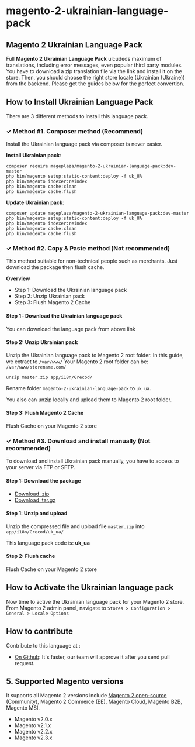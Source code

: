 # magento-2-ukrainian-language-pack

## Magento 2 Ukrainian Language Pack

Full **Magento 2 Ukrainian Language Pack** ulcudeds maximum of translations, including error messages, even popular third party modules. You have to download a zip translation file via the link and install it on the store. Then, you should choose the right store locale (Ukrainian (Ukraine)) from the backend. Please get the guides below for the perfect convertion.

## How to Install Ukrainian Language Pack

There are 3 different methods to install this language pack.

### ✓ Method #1. Composer method (Recommend)
Install the Ukrainian language pack via composer is never easier.

**Install Ukrainian pack**:

```
composer require mageplaza/magento-2-ukrainian-language-pack:dev-master
php bin/magento setup:static-content:deploy -f uk_UA
php bin/magento indexer:reindex
php bin/magento cache:clean
php bin/magento cache:flush
```

**Update  Ukrainian pack**:

```
composer update mageplaza/magento-2-ukrainian-language-pack:dev-master
php bin/magento setup:static-content:deploy -f uk_UA
php bin/magento indexer:reindex
php bin/magento cache:clean
php bin/magento cache:flush

```

### ✓ Method #2. Copy & Paste method (Not recommended)

This method suitable for non-technical people such as merchants. Just download the package then flush cache.

**Overview**

- Step 1: Download the Ukrainian language pack
- Step 2: Unzip Ukrainian pack
- Step 3: Flush Magento 2 Cache

#### Step 1 : Download the Ukrainian language pack

You can download the language pack from above link

#### Step 2: Unzip Ukrainian pack

Unzip the Ukrainian language pack to Magento 2 root folder. In this guide, we extract to `/var/www/`
Your Magento 2 root folder can be: `/var/www/storename.com/`

```
unzip master.zip app/i18n/Grecod/
```

Rename folder `magento-2-ukrainian-language-pack` to `uk_ua`.


You also can unzip locally and upload them to Magento 2 root folder.

#### Step 3: Flush Magento 2 Cache

Flush Cache on your Magento 2 store


### ✓ Method #3. Download and install manually (Not recommended)

To download and install Ukrainian pack manually, you have to access to your server via FTP or SFTP.

#### Step 1: Download the package

- [Download .zip](https://github.com/grecod-oss/magento-2-ukrainian-language-pack/archive/master.zip)
- [Download .tar.gz](https://github.com/grecod-oss/magento-2-ukrainian-language-pack/tarball/master)

#### Step 1: Unzip and upload

Unzip the compressed file and upload file `master.zip` into `app/i18n/Grecod/uk_ua/`

This language pack code is: **uk_ua**

#### Step 2: Flush cache

Flush Cache on your Magento 2 store


## How to Activate the Ukrainian language pack 

Now time to active the Ukrainian language pack for your Magento 2 store. From Magento 2 admin panel, navigate to `Stores > Configuration > General > Locale Options`


## How to contribute

Contribute to this language at :
- [On Github](https://github.com/grecod-oss/): It's faster, our team will approve it after you send pull request.


## 5. Supported Magento versions

It supports all Magento 2 versions include [Magento 2 open-source](https://www.mageplaza.com/download-magento/) (Community), Magento 2 Commerce (EE), Magento Cloud, Magento B2B, Magento MSI.

- Magento v2.0.x
- Magento v2.1.x
- Magento v2.2.x
- Magento v2.3.x
